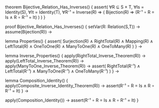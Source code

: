 theorem Bijective_Relation_Has_Inverses() {
  assert(
    ∀R ⊆ S × T,
    ∀Is = Identity(S),
    ∀It = Identity(T),
    ∀R⁻¹ = Inverse(R)
    ⇒ (
      Bijection(R) 
      ⇒ (R⁻¹ ∘ R = Is ∧ R ∘ R⁻¹ = It)
    )
  )
}

proof Bijective_Relation_Has_Inverses() {
  setVar(R: Relation(S,T)) →
  assume(Bijection(R)) →
  
  lemma Properties() {
    assert(
      Surjection(R) ∧ RightTotal(R) ∧
      Mapping(R) ∧ LeftTotal(R) ∧
      OneToOne(R) ∧ ManyToOne(R) ∧ OneToMany(R)
    )
  } →
  
  lemma Inverse_Properties() {
    apply(RightTotal_Inverse_Theorem(R)) →
    apply(LeftTotal_Inverse_Theorem(R)) →
    apply(ManyToOne_Inverse_Theorem(R)) →
    assert(
      RightTotal(R⁻¹) ∧ LeftTotal(R⁻¹) ∧
      ManyToOne(R⁻¹) ∧ OneToMany(R⁻¹)
    )
  } →
  
  lemma Composition_Identity() {
    apply(Composite_Inverse_Identity_Theorem(R)) →
    assert(R⁻¹ ∘ R = Is ∧ R ∘ R⁻¹ = It)
  } →
  
  apply(Composition_Identity()) →
  assert(R⁻¹ ∘ R = Is ∧ R ∘ R⁻¹ = It)
}